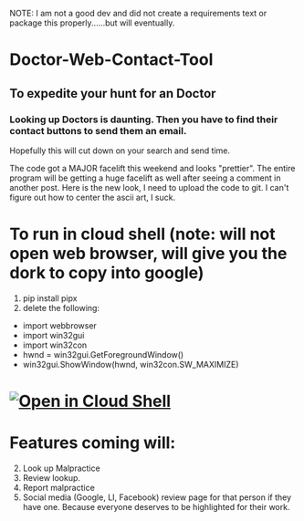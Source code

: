 NOTE: I am not a good dev and did not create a requirements text or package this properly......but will eventually.

# Doctor-Web-Contact-Tool
## To expedite your hunt for an Doctor
### Looking up Doctors is daunting. Then you have to find their contact buttons to send them an email.
Hopefully this will cut down on your search and send time.

The code got a MAJOR facelift this weekend and looks "prettier". The entire program will be getting a huge facelift as well after seeing a comment in another post. Here is the new look, I need to upload the code to git. I can't figure out how to center the ascii art, I suck.

# To run in cloud shell (note: will not open web browser, will give you the dork to copy into google)
1. pip install pipx
2. delete the following:
+ import webbrowser
+ import win32gui
+ import win32con
+ hwnd = win32gui.GetForegroundWindow()
+ win32gui.ShowWindow(hwnd, win32con.SW_MAXIMIZE)

# [![Open in Cloud Shell](https://gstatic.com/cloudssh/images/open-btn.svg)](https://shell.cloud.google.com/cloudshell/editor?cloudshell_git_repo=https://github.com/michaelnotadev/Doctor-Contact-Tool)

# Features coming will:
2. Look up Malpractice
3. Review lookup.
4. Report malpractice
5. Social media (Google, LI, Facebook) review page for that person if they have one. Because everyone deserves to be highlighted for their work.
